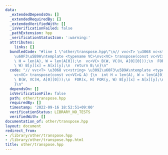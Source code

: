 ```yaml
---
data:
  _extendedDependsOn: []
  _extendedRequiredBy: []
  _extendedVerifiedWith: []
  _isVerificationFailed: false
  _pathExtension: hpp
  _verificationStatusIcon: ':warning:'
  attributes:
    links: []
  bundledCode: "#line 1 \"other/transpose.hpp\"\n// vvc<T> \u3068 vc<string> \u3092\
    \u60F3\u5B9A\ntemplate <typename VC>\nvc<VC> transpose(const vc<VC>& A) {\n  int\
    \ H = len(A), W = len(A[0]);\n  vc<VC> B(W, VC(H, A[0][0]));\n  FOR(x, H) FOR(y,\
    \ W) B[y][x] = A[x][y];\n  return B;\n}\n"
  code: "// vvc<T> \u3068 vc<string> \u3092\u60F3\u5B9A\ntemplate <typename VC>\n\
    vc<VC> transpose(const vc<VC>& A) {\n  int H = len(A), W = len(A[0]);\n  vc<VC>\
    \ B(W, VC(H, A[0][0]));\n  FOR(x, H) FOR(y, W) B[y][x] = A[x][y];\n  return B;\n\
    }\n"
  dependsOn: []
  isVerificationFile: false
  path: other/transpose.hpp
  requiredBy: []
  timestamp: '2022-09-16 18:52:51+09:00'
  verificationStatus: LIBRARY_NO_TESTS
  verifiedWith: []
documentation_of: other/transpose.hpp
layout: document
redirect_from:
- /library/other/transpose.hpp
- /library/other/transpose.hpp.html
title: other/transpose.hpp
---
```

